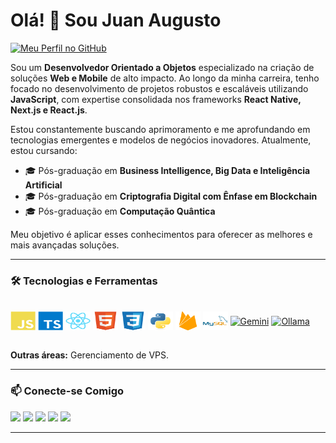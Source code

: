 # Olá! 👋 Sou Juan Augusto

[![Meu Perfil no GitHub](https://img.shields.io/badge/GitHub-juanaugusto007-181717?style=for-the-badge&logo=github&logoColor=white)](https://github.com/juanaugusto007)

Sou um **Desenvolvedor Orientado a Objetos** especializado na criação de soluções **Web e Mobile** de alto impacto. Ao longo da minha carreira, tenho focado no desenvolvimento de projetos robustos e escaláveis utilizando **JavaScript**, com expertise consolidada nos frameworks **React Native, Next.js e React.js**.

Estou constantemente buscando aprimoramento e me aprofundando em tecnologias emergentes e modelos de negócios inovadores. Atualmente, estou cursando:

* 🎓 Pós-graduação em **Business Intelligence, Big Data e Inteligência Artificial**
* 🎓 Pós-graduação em **Criptografia Digital com Ênfase em Blockchain**
* 🎓 Pós-graduação em **Computação Quântica**

Meu objetivo é aplicar esses conhecimentos para oferecer as melhores e mais avançadas soluções.

---

### 🛠️ Tecnologias e Ferramentas

<div style="display: inline_block"><br>
  <img align="center" alt="Juan-Js" height="30" width="40" src="https://raw.githubusercontent.com/devicons/devicon/master/icons/javascript/javascript-plain.svg">
  <img align="center" alt="Juan-Ts" height="30" width="40" src="https://raw.githubusercontent.com/devicons/devicon/master/icons/typescript/typescript-plain.svg">
  <img align="center" alt="Juan-React" height="30" width="40" src="https://raw.githubusercontent.com/devicons/devicon/master/icons/react/react-original.svg">
  <img align="center" alt="Juan-HTML" height="30" width="40" src="https://raw.githubusercontent.com/devicons/devicon/master/icons/html5/html5-original.svg">
  <img align="center" alt="Juan-CSS" height="30" width="40" src="https://raw.githubusercontent.com/devicons/devicon/master/icons/css3/css3-original.svg">
  <img align="center" alt="Juan-Python" height="30" width="40" src="https://raw.githubusercontent.com/devicons/devicon/master/icons/python/python-original.svg">
  <img align="center" alt="Juan-Firebase" height="30" width="40" src="https://raw.githubusercontent.com/devicons/devicon/master/icons/firebase/firebase-plain.svg">
  <img align="center" alt="Juan-MySQL" height="30" width="40" src="https://raw.githubusercontent.com/devicons/devicon/master/icons/mysql/mysql-original-wordmark.svg">
  <a href="https://gemini.google.com/" target="_blank"><img align="center" height="30" width="auto" src="https://img.shields.io/badge/Gemini-4285F4?style=for-the-badge&logo=googleai&logoColor=white" alt="Gemini"></a>
  <a href="https://ollama.com/" target="_blank"><img align="center" height="30" width="auto" src="https://img.shields.io/badge/Ollama-000000?style=for-the-badge&logo=ollama&logoColor=white" alt="Ollama"></a>
  </div>
<br>

**Outras áreas:** Gerenciamento de VPS.

---

### 📫 Conecte-se Comigo

<div> 
  <a href="https://wa.me/5541991543271" target="_blank"><img src="https://img.shields.io/badge/WhatsApp-25D366?style=for-the-badge&logo=whatsapp&logoColor=white" target="_blank"></a> 
  <a href="https://www.linkedin.com/in/juan-augusto-da-cruz-araujo-857766196" target="_blank"><img src="https://img.shields.io/badge/-LinkedIn-%230077B5?style=for-the-badge&logo=linkedin&logoColor=white" target="_blank"></a> 
  <a href = "mailto:juanaugusto007@gmail.com"><img src="https://img.shields.io/badge/-Gmail-%23333?style=for-the-badge&logo=gmail&logoColor=white" target="_blank"></a>
  <a href="https://discord.gg/juanaugustodev" target="_blank"><img src="https://img.shields.io/badge/Discord-7289DA?style=for-the-badge&logo=discord&logoColor=white" target="_blank"></a> 
  <a href="https://instagram.com/devjuanaugusto" target="_blank"><img src="https://img.shields.io/badge/-Instagram-%23E4405F?style=for-the-badge&logo=instagram&logoColor=white" target="_blank"></a>
  </div>

---

